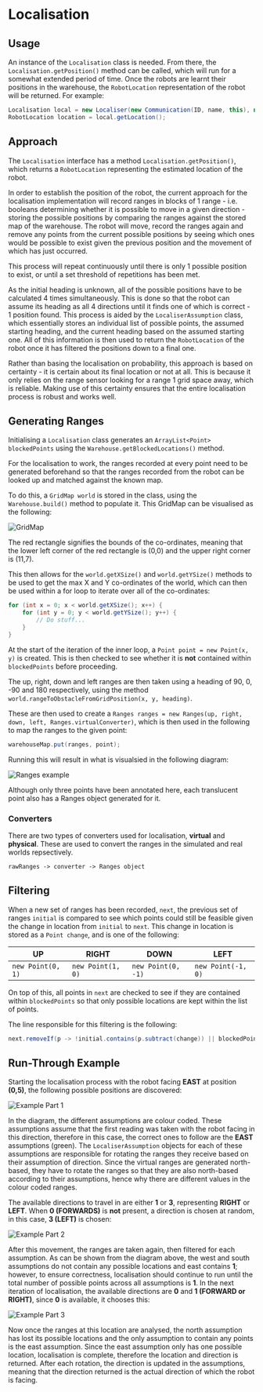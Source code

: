 # Localisation

## Usage

An instance of the `Localisation` class is needed. From there, the `Localisation.getPosition()` method can be called, which will run for a somewhat extended period of time. Once the robots are learnt their positions in the warehouse, the `RobotLocation` representation of the robot will be returned. For example:

```java
Localisation local = new Localiser(new Communication(ID, name, this), new ArrayList<>());
RobotLocation location = local.getLocation();
```

## Approach

The `Localisation` interface has a method `Localisation.getPosition()`, which returns a `RobotLocation` representing the estimated location of the robot.

In order to establish the position of the robot, the current approach for the localisation implementation will record ranges in blocks of 1 range - i.e. booleans determining whether it is possible to move in a given direction - storing the possible positions by comparing the ranges against the stored map of the warehouse. The robot will move, record the ranges again and remove any points from the current possible positions by seeing which ones would be possible to exist given the previous position and the movement of which has just occurred.

This process will repeat continuously until there is only 1 possible position to exist, or until a set threshold of repetitions has been met.

As the initial heading is unknown, all of the possible positions have to be calculated 4 times simultaneously. This is done so that the robot can assume its heading as all 4 directions until it finds one of which is correct - 1 position found. This process is aided by the `LocaliserAssumption` class, which essentially stores an individual list of possible points, the assumed starting heading, and the current heading based on the assumed starting one. All of this information is then used to return the `RobotLocation` of the robot once it has filtered the positions down to a final one.

Rather than basing the localisation on probability, this approach is based on certainty - it is certain about its final location or not at all. This is because it only relies on the range sensor looking for a range 1 grid space away, which is reliable. Making use of this certainty ensures that the entire localisation process is robust and works well.

## Generating Ranges

Initialising a `Localisation` class generates an `ArrayList<Point> blockedPoints` using the `Warehouse.getBlockedLocations()` method.

For the localisation to work, the ranges recorded at every point need to be generated beforehand so that the ranges recorded from the robot can be looked up and matched against the known map.

To do this, a `GridMap world` is stored in the class, using the `Warehouse.build()` method to populate it. This GridMap can be visualised as the following:

![GridMap](GridMap.png)

The red rectangle signifies the bounds of the co-ordinates, meaning that the lower left corner of the red rectangle is (0,0) and the upper right corner is (11,7).

This then allows for the `world.getXSize()` and `world.getYSize()` methods to be used to get the max X and Y co-ordinates of the world, which can then be used within a for loop to iterate over all of the co-ordinates:

```java
for (int x = 0; x < world.getXSize(); x++) {
	for (int y = 0; y < world.getYSize(); y++) {
		// Do stuff...
	}
}
```

At the start of the iteration of the inner loop, a `Point point = new Point(x, y)` is created. This is then checked to see whether it is **not** contained within `blockedPoints` before proceeding.

The up, right, down and left ranges are then taken using a heading of 90, 0, -90 and 180 respectively, using the method `world.rangeToObstacleFromGridPosition(x, y, heading)`.

These are then used to create a `Ranges ranges = new Ranges(up, right, down, left, Ranges.virtualConverter)`, which is then used in the following to map the ranges to the given point:

```java
warehouseMap.put(ranges, point);
```

Running this will result in what is visualsied in the following diagram:

![Ranges example](Ranges.png)

Although only three points have been annotated here, each translucent point also has a Ranges object generated for it.

### Converters

There are two types of converters used for localisation, **virtual** and **physical**. These are used to convert the ranges in the simulated and real worlds repsectively.

```
rawRanges -> converter -> Ranges object
```

## Filtering

When a new set of ranges has been recorded, `next`, the previous set of ranges `initial` is compared to see which points could still be feasible given the change in location from `initial` to `next`. This change in location is stored as a `Point change`, and is one of the following:

|UP|RIGHT|DOWN|LEFT|
|--|--|--|--|
|`new Point(0, 1)`|`new Point(1, 0)`|`new Point(0, -1)`|`new Point(-1, 0)`|

On top of this, all points in `next` are checked to see if they are contained within `blockedPoints` so that only possible locations are kept within the list of points.

The line responsible for this filtering is the following:

```java
next.removeIf(p -> !initial.contains(p.subtract(change)) || blockedPoints.contains(p));
```


## Run-Through Example

Starting the localisation process with the robot facing **EAST** at position **(0,5)**, the following possible positions are discovered:

![Example Part 1](ExamplePart1.png)

In the diagram, the different assumptions are colour coded. These assumptions assume that the first reading was taken with the robot facing in this direction, therefore in this case, the correct ones to follow are the **EAST** assumptions (green). The `LocaliserAssumption` objects for each of these assumptions are responsible for rotating the ranges they receive based on their assumption of direction. Since the virtual ranges are generated north-based, they have to rotate the ranges so that they are also north-based according to their assumptions, hence why there are different values in the colour coded ranges.

The available directions to travel in are either **1** or **3**, representing **RIGHT** or **LEFT**. When **0 (FORWARDS)** is **not** present, a direction is chosen at random, in this case, **3 (LEFT)** is chosen:

![Example Part 2](ExamplePart2.png)

After this movement, the ranges are taken again, then filtered for each assumption. As can be shown from the diagram above, the west and south assumptions do not contain any possible locations and east contains **1**; however, to ensure correctness, localisation should continue to run until the total number of possible points across all assumptions is **1**. In the next iteration of localisation, the available directions are **0** and **1 (FORWARD or RIGHT)**, since **0** is available, it chooses this:

![Example Part 3](ExamplePart3.png)

Now once the ranges at this location are analysed, the north assumption has lost its possible locations and the only assumption to contain any points is the east assumption. Since the east assumption only has one possible location, localisation is complete, therefore the location and direction is returned. After each rotation, the direction is updated in the assumptions, meaning that the direction returned is the actual direction of which the robot is facing.